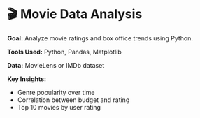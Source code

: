 # 🎬 Movie Data Analysis

**Goal:** Analyze movie ratings and box office trends using Python.

**Tools Used:** Python, Pandas, Matplotlib

**Data:** MovieLens or IMDb dataset

**Key Insights:**
- Genre popularity over time
- Correlation between budget and rating
- Top 10 movies by user rating
